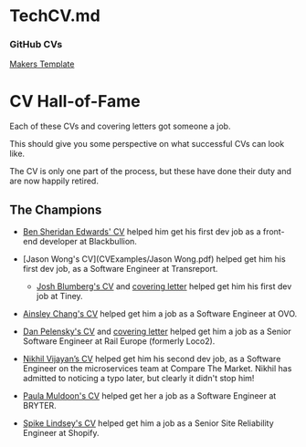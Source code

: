 # TechCV.md


### GitHub CVs

[Makers Template](https://github.com/makersacademy/CV)




# CV Hall-of-Fame

Each of these CVs and covering letters got someone a job.

This should give you some perspective on what successful CVs can look like.

The CV is only one part of the process, but these have done their duty
and are now happily retired.

## The Champions

* [Ben Sheridan Edwards' CV](https://github.com/BenSheridanEdwards/GitHub_CV) helped him get his first dev job as a front-end developer at Blackbullion.
* [Jason Wong's CV](CVExamples/Jason Wong.pdf) helped get him his first dev job, as a
  Software Engineer at Transreport.
  * [Josh Blumberg's CV](cvs/Josh_Blumberg_CV.pdf) and [covering letter](cvs/Josh_Blumberg_Covering_Letter.pdf)
  helped get him his first dev job at Tiney.



* [Ainsley Chang's CV](cvs/Ainsley_Chang_CV.pdf) helped get him a job as a Software
  Engineer at OVO.
* [Dan Pelensky's CV](cvs/Dan_Pelensky_CV.pdf) and [covering letter](cvs/Dan_Pelensky_Covering_Letter.md)
  helped get him a job as a Senior Software Engineer at Rail Europe (formerly
  Loco2).
* [Nikhil Vijayan’s CV](cvs/Nikhil_Vijayan_CV.pdf) helped get him his second dev
  job, as a Software Engineer on the microservices team at Compare The Market.
  Nikhil has admitted to noticing a typo later, but clearly it didn't stop him!
* [Paula Muldoon's CV](cvs/Paula_Muldoon_CV.pdf) helped get her a job as a Software
  Engineer at BRYTER.
* [Spike Lindsey's CV](cvs/Spike_Lindsey_CV.pdf) helped get him a job as a Senior
  Site Reliability Engineer at Shopify.
